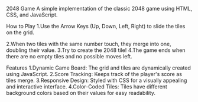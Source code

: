 2048 Game
A simple implementation of the classic 2048 game using HTML, CSS, and JavaScript.

How to Play
1.Use the Arrow Keys (Up, Down, Left, Right) to slide the tiles on the grid.

2.When two tiles with the same number touch, they merge into one, doubling their value.
3.Try to create the 2048 tile!
4.The game ends when there are no empty tiles and no possible moves left.

Features
1.Dynamic Game Board: The grid and tiles are dynamically created using JavaScript.
2.Score Tracking: Keeps track of the player's score as tiles merge.
3.Responsive Design: Styled with CSS for a visually appealing and interactive interface.
4.Color-Coded Tiles: Tiles have different background colors based on their values for easy readability.
